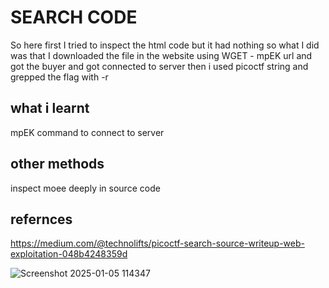 # SEARCH CODE
So here first I tried to inspect the html code but it had nothing so what I did was that I downloaded the file in the website using WGET  - mpEK url and got the buyer
 and got connected to server then i used picoctf string and grepped the flag with -r
## what i learnt 
mpEK command to connect to server
## other methods
inspect moee deeply in source code
## refernces
https://medium.com/@technolifts/picoctf-search-source-writeup-web-exploitation-048b4248359d






![Screenshot 2025-01-05 114347](https://github.com/user-attachments/assets/3c1f7225-fff4-435f-b68c-c69dc9f99e01)
